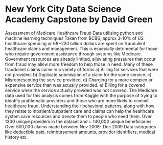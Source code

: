 # New York City Data Science Academy Capstone by David Green 

Assessment of Medicare Healthcare Fraud Data utilizing python and machine learning techniques
Taken from BCBS, approx 3-10% of US healthcare spending or $68-$230 billion dollars are spent on fraudulent healthcare claims and management. 
This is especially detrimental for those who require government assistance through systems like Medicare. 
Government resources are already limited, alleviating pressures that occur from fraud may allow more freedom to help those in need. 
Many of these fraudulent claims come in a variety of forms 
a) Billing for services that were not provided.
b) Duplicate submission of a claim for the same service.
c) Misrepresenting the service provided.
d) Charging for a more complex or expensive service than was actually provided.
e) Billing for a covered service when the service actually provided was not covered.
The Medicare data used for this analysis comes from Kaggle with the purpose of trying to identify problematic providers and those who are more likely to commit healthcare fraud. 
Understanding their behavioral patterns, along with how they relate to inpatient/outpatient care and claims can help the healthcare system save resources and devote them to people who need them. 
Over 1300 unique providers in the dataset and ~ 140,000 unique beneficiaries 
Over 500,000 claims made between Nov 2008- Dec 2009
Data categories like deductible paid, reimbursement amounts, provider identifiers, medical history etc. 
